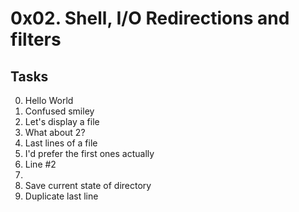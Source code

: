 # 0x02. Shell, I/O Redirections and filters
## Tasks
0. Hello World
1. Confused smiley
2. Let's display a file
3. What about 2?
4. Last lines of a file
5. I'd prefer the first ones actually
6. Line #2
7. 
8. Save current state of directory
9. Duplicate last line

